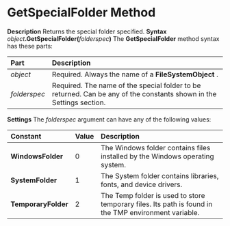 
# GetSpecialFolder Method



 **Description**
Returns the special folder specified.
 **Syntax**
 _object_**.GetSpecialFolder(**_folderspec_**)**
The  **GetSpecialFolder** method syntax has these parts:


|**Part**|**Description**|
|:-----|:-----|
| _object_|Required. Always the name of a  **FileSystemObject** .|
| _folderspec_|Required. The name of the special folder to be returned. Can be any of the constants shown in the Settings section.|
 **Settings**
The  _folderspec_ argument can have any of the following values:


|**Constant**|**Value**|**Description**|
|:-----|:-----|:-----|
| **WindowsFolder**|0|The Windows folder contains files installed by the Windows operating system.|
| **SystemFolder**|1|The System folder contains libraries, fonts, and device drivers.|
| **TemporaryFolder**|2|The Temp folder is used to store temporary files. Its path is found in the TMP environment variable.|
